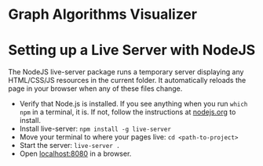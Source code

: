# Graph Algorithms Visualizer

# Setting up a Live Server with NodeJS

The NodeJS live-server package runs a temporary server displaying any HTML/CSS/JS resources in the current folder. It automatically reloads the page in your browser when any of these files change.

-   Verify that Node.js is installed. If you see anything when you run `which npm` in a terminal, it is. If not, follow the instructions at [nodejs.org](https://nodejs.org/en/) to install.
-   Install live-server: `npm install -g live-server`
-   Move your terminal to where your pages live: `cd <path-to-project>`
-   Start the server: `live-server .`
-   Open [localhost:8080](localhost:8080) in a browser.
